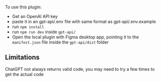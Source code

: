 To use this plugin:

-   Get an OpenAI API key
-   paste it in an gpt-api/.env file with same format as gpt-api/.env.example
-   run `npm install`
-   run `npm run dev` inside `gpt-api/`
-   Open the local plugin with Figma desktop app, pointing it to the `manifest.json` file inside the `gpt-api/dist` folder

## Limitations

ChatGPT not always returns valid code, you may need to try a few times to get the actual code
